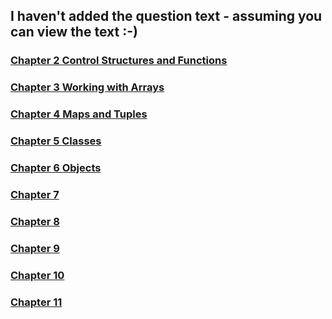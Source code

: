 ## I haven't added the question text - assuming you can view the text :-)

### [Chapter 2 Control Structures and Functions](chapter2.md)
### [Chapter 3 Working with Arrays](chapter3.md)
### [Chapter 4 Maps and Tuples](chapter4.md)
### [Chapter 5 Classes](chapter5.md)
### [Chapter 6 Objects](chapter6.md)
### [Chapter 7](chapter7.md)
### [Chapter 8](chapter8.md)
### [Chapter 9](chapter9.md)
### [Chapter 10](chapter10.md)
### [Chapter 11](chapter11.md)
